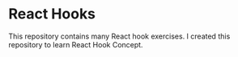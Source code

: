 # React Hooks 

This repository contains many React hook exercises. I created this repository to learn React Hook Concept.


